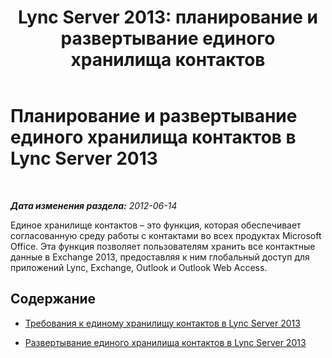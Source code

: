 ﻿---
title: 'Lync Server 2013: планирование и развертывание единого хранилища контактов'
TOCTitle: Планирование и развертывание единого хранилища контактов
ms:assetid: d56e11be-43dd-45d4-8ac6-3adfb03f5d1a
ms:mtpsurl: https://technet.microsoft.com/ru-ru/library/JJ205283(v=OCS.15)
ms:contentKeyID: 49311287
ms.date: 05/19/2016
mtps_version: v=OCS.15
ms.translationtype: HT
---

# Планирование и развертывание единого хранилища контактов в Lync Server 2013

 

_**Дата изменения раздела:** 2012-06-14_

Единое хранилище контактов – это функция, которая обеспечивает согласованную среду работы с контактами во всех продуктах Microsoft Office. Эта функция позволяет пользователям хранить все контактные данные в Exchange 2013, предоставляя к ним глобальный доступ для приложений Lync, Exchange, Outlook и Outlook Web Access.

## Содержание

  - [Требования к единому хранилищу контактов в Lync Server 2013](lync-server-2013-requirements-for-unified-contact-store.md)

  - [Развертывание единого хранилища контактов в Lync Server 2013](lync-server-2013-deploying-unified-contact-store.md)

